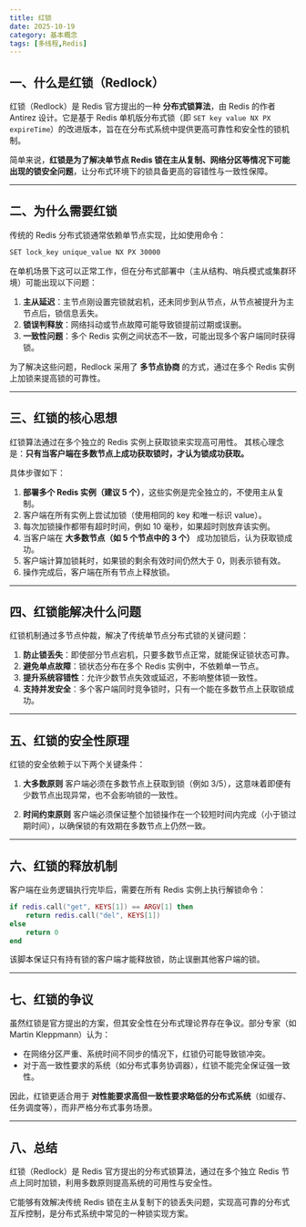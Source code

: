 ```yaml
---
title: 红锁
date: 2025-10-19
category: 基本概念
tags: [多线程,Redis]
---
```


## 一、什么是红锁（Redlock）

红锁（Redlock）是 Redis 官方提出的一种 **分布式锁算法**，由 Redis 的作者 Antirez 设计。它是基于 Redis 单机版分布式锁（即 `SET key value NX PX expireTime`）的改进版本，旨在在分布式系统中提供更高可靠性和安全性的锁机制。

简单来说，**红锁是为了解决单节点 Redis 锁在主从复制、网络分区等情况下可能出现的锁安全问题**，让分布式环境下的锁具备更高的容错性与一致性保障。

---

## 二、为什么需要红锁

传统的 Redis 分布式锁通常依赖单节点实现，比如使用命令：

```bash
SET lock_key unique_value NX PX 30000
```

在单机场景下这可以正常工作，但在分布式部署中（主从结构、哨兵模式或集群环境）可能出现以下问题：

1. **主从延迟**：主节点刚设置完锁就宕机，还未同步到从节点，从节点被提升为主节点后，锁信息丢失。
2. **锁误判释放**：网络抖动或节点故障可能导致锁提前过期或误删。
3. **一致性问题**：多个 Redis 实例之间状态不一致，可能出现多个客户端同时获得锁。

为了解决这些问题，Redlock 采用了 **多节点协商** 的方式，通过在多个 Redis 实例上加锁来提高锁的可靠性。

---

## 三、红锁的核心思想

红锁算法通过在多个独立的 Redis 实例上获取锁来实现高可用性。
其核心理念是：**只有当客户端在多数节点上成功获取锁时，才认为锁成功获取。**

具体步骤如下：

1. **部署多个 Redis 实例（建议 5 个）**，这些实例是完全独立的，不使用主从复制。
2. 客户端在所有实例上尝试加锁（使用相同的 key 和唯一标识 value）。
3. 每次加锁操作都带有超时时间，例如 10 毫秒，如果超时则放弃该实例。
4. 当客户端在 **大多数节点（如 5 个节点中的 3 个）** 成功加锁后，认为获取锁成功。
5. 客户端计算加锁耗时，如果锁的剩余有效时间仍然大于 0，则表示锁有效。
6. 操作完成后，客户端在所有节点上释放锁。

---

## 四、红锁能解决什么问题

红锁机制通过多节点仲裁，解决了传统单节点分布式锁的关键问题：

1. **防止锁丢失**：即使部分节点宕机，只要多数节点正常，就能保证锁状态可靠。
2. **避免单点故障**：锁状态分布在多个 Redis 实例中，不依赖单一节点。
3. **提升系统容错性**：允许少数节点失效或延迟，不影响整体锁一致性。
4. **支持并发安全**：多个客户端同时竞争锁时，只有一个能在多数节点上获取锁成功。

---

## 五、红锁的安全性原理

红锁的安全依赖于以下两个关键条件：

1. **大多数原则**
   客户端必须在多数节点上获取到锁（例如 3/5），这意味着即便有少数节点出现异常，也不会影响锁的一致性。

2. **时间约束原则**
   客户端必须保证整个加锁操作在一个较短时间内完成（小于锁过期时间），以确保锁的有效期在多数节点上仍然一致。

---

## 六、红锁的释放机制

客户端在业务逻辑执行完毕后，需要在所有 Redis 实例上执行解锁命令：

```lua
if redis.call("get", KEYS[1]) == ARGV[1] then
    return redis.call("del", KEYS[1])
else
    return 0
end
```

该脚本保证只有持有锁的客户端才能释放锁，防止误删其他客户端的锁。

---

## 七、红锁的争议

虽然红锁是官方提出的方案，但其安全性在分布式理论界存在争议。部分专家（如 Martin Kleppmann）认为：

* 在网络分区严重、系统时间不同步的情况下，红锁仍可能导致锁冲突。
* 对于高一致性要求的系统（如分布式事务协调器），红锁不能完全保证强一致性。

因此，红锁更适合用于 **对性能要求高但一致性要求略低的分布式系统**（如缓存、任务调度等），而非严格分布式事务场景。

---

## 八、总结

红锁（Redlock）是 Redis 官方提出的分布式锁算法，通过在多个独立 Redis 节点上同时加锁，利用多数原则提高系统的可用性与安全性。

它能够有效解决传统 Redis 锁在主从复制下的锁丢失问题，实现高可靠的分布式互斥控制，是分布式系统中常见的一种锁实现方案。
